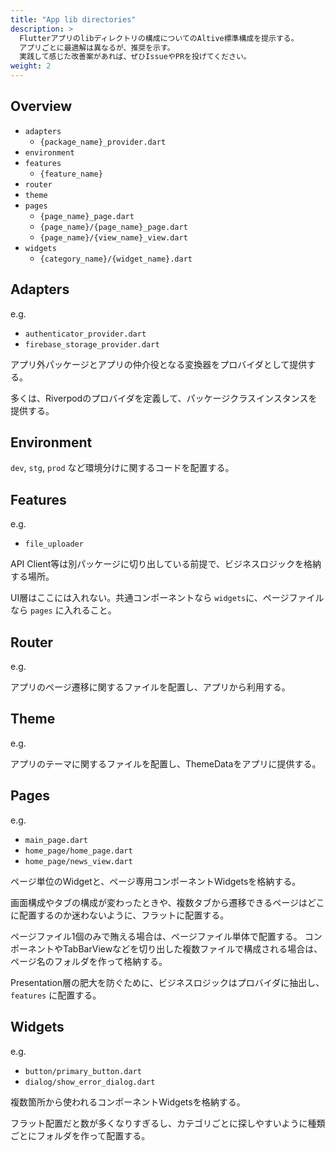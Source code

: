 ```yaml
---
title: "App lib directories"
description: >
  Flutterアプリのlibディレクトリの構成についてのAltive標準構成を提示する。
  アプリごとに最適解は異なるが、推奨を示す。
  実践して感じた改善案があれば、ぜひIssueやPRを投げてください。
weight: 2
---
```


## Overview

- `adapters`
    - `{package_name}_provider.dart`
- `environment`
- `features`
  - `{feature_name}`
- `router`
- `theme`
- `pages`
  - `{page_name}_page.dart`
  - `{page_name}/{page_name}_page.dart`
  - `{page_name}/{view_name}_view.dart`
- `widgets`
  - `{category_name}/{widget_name}.dart`

## Adapters
e.g.
- `authenticator_provider.dart`
- `firebase_storage_provider.dart`

アプリ外パッケージとアプリの仲介役となる変換器をプロバイダとして提供する。

多くは、Riverpodのプロバイダを定義して、パッケージクラスインスタンスを提供する。

## Environment

`dev`, `stg`, `prod` など環境分けに関するコードを配置する。

## Features
e.g.
- `file_uploader`

API Client等は別パッケージに切り出している前提で、ビジネスロジックを格納する場所。

UI層はここには入れない。共通コンポーネントなら `widgets`に、ページファイルなら `pages` に入れること。

## Router
e.g.

アプリのページ遷移に関するファイルを配置し、アプリから利用する。

## Theme
e.g.

アプリのテーマに関するファイルを配置し、ThemeDataをアプリに提供する。

## Pages
e.g.
- `main_page.dart`
- `home_page/home_page.dart`
- `home_page/news_view.dart`

ページ単位のWidgetと、ページ専用コンポーネントWidgetsを格納する。

画面構成やタブの構成が変わったときや、複数タブから遷移できるページはどこに配置するのか迷わないように、フラットに配置する。

ページファイル1個のみで賄える場合は、ページファイル単体で配置する。
コンポーネントやTabBarViewなどを切り出した複数ファイルで構成される場合は、ページ名のフォルダを作って格納する。

Presentation層の肥大を防ぐために、ビジネスロジックはプロバイダに抽出し、 `features` に配置する。

## Widgets
e.g.
- `button/primary_button.dart`
- `dialog/show_error_dialog.dart`

複数箇所から使われるコンポーネントWidgetsを格納する。

フラット配置だと数が多くなりすぎるし、カテゴリごとに探しやすいように種類ごとにフォルダを作って配置する。

